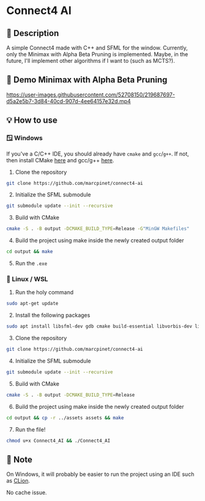 # Connect4 AI 

## 📝 Description

A simple Connect4 made with C++ and SFML for the window.
Currently, only the Minimax with Alpha Beta Pruning is implemented. 
Maybe, in the future, I'll implement other algorithms if I want to (such as MCTS?).

## 🎥 Demo Minimax with Alpha Beta Pruning

https://user-images.githubusercontent.com/52708150/219687697-d5a2e5b7-3d84-40cd-907d-4ee64157e32d.mp4

## 💡 How to use

### 🪟 Windows

If you've a C/C++ IDE, you should already have `cmake` and `gcc`/`g++`. If not, then install CMake [here](https://cmake.org/download/) and gcc/g++ [here](https://www.devdungeon.com/content/install-gcc-compiler-windows-msys2-cc).

1. Clone the repository 
```bash
git clone https://github.com/marcpinet/connect4-ai
```

2. Initialize the SFML submodule

```bash
git submodule update --init --recursive
```

3. Build with CMake

```bash
cmake -S . -B output -DCMAKE_BUILD_TYPE=Release -G"MinGW Makefiles"
```

4. Build the project using make inside the newly created output folder

```bash
cd output && make
```

5. Run the `.exe`

### 🐧 Linux / WSL

1. Run the holy command

```bash
sudo apt-get update
```

2. Install the following packages

```bash
sudo apt install libsfml-dev gdb cmake build-essential libvorbis-dev libopenal-dev freetype2-demos libudev-dev libx11-dev libxrandr-dev
```

3. Clone the repository

```bash
git clone https://github.com/marcpinet/connect4-ai
```

4. Initialize the SFML submodule

```bash
git submodule update --init --recursive
```

5. Build with CMake

```bash
cmake -S . -B output -DCMAKE_BUILD_TYPE=Release
```

6. Build the project using make inside the newly created output folder

```bash
cd output && cp -r ../assets assets && make
```

7. Run the file!

```bash
chmod u+x Connect4_AI && ./Connect4_AI
```

## 📄 Note

On Windows, it will probably be easier to run the project using an IDE such as [CLion](https://www.jetbrains.com/clion/).

No cache issue.